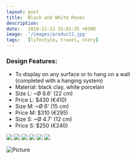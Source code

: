 ```yaml
---
layout: post
title:  Black and White Roses
description:
date:   2018-11-12 15:01:35 +0300
image:  '/images/product2.jpg'
tags:   [lifestyle, travel, story]
---
```

### Design Features:
* To display on any surface or to hang on a wall <br>(completed with a hanging system) 
* Material: black clay, white porcelain
* Size L: ~Ø 8.6' (22 cm) 
* Price L: $430 (€410) 
* Size M: ~Ø 6' (15 cm)  
* Price M: $310 (€295)
* Size S: ~Ø 4.7' (12 cm)  
* Price S: $250 (€240)






<div class="gallery-box">
  <div class="gallery">
    <img src="/images/blackRoses1.jpg">
    <img src="/images/blackRosessmall.jpg">
    <img src="/images/blackRosessmall2.jpg">
	<img src="/images/RosesArtw4.jpg">
    <img src="/images/WhiteRose1.jpg">
    <img src="/images/RosesArtw5.jpg">
 
  </div>
</div>

![Picture]({{site.baseurl}}/images/blackRoses2.jpg)
